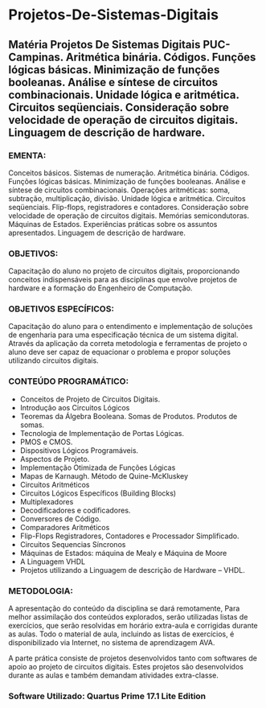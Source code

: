 # Projetos-De-Sistemas-Digitais
## Matéria Projetos De Sistemas Digitais PUC-Campinas. Aritmética binária. Códigos. Funções lógicas básicas. Minimização de funções booleanas. Análise e síntese de circuitos combinacionais. Unidade lógica e aritmética. Circuitos seqüenciais. Consideração sobre velocidade de operação de circuitos digitais. Linguagem de descrição de hardware.

### EMENTA:
Conceitos básicos. Sistemas de numeração. Aritmética binária. Códigos. Funções lógicas básicas. Minimização de funções booleanas. Análise e síntese de circuitos combinacionais. Operações aritméticas: soma, subtração, multiplicação, divisão. Unidade lógica e aritmética. Circuitos seqüenciais. Flip-flops, registradores e contadores. Consideração sobre velocidade de operação de circuitos digitais. Memórias semicondutoras. Máquinas de Estados. Experiências práticas sobre os assuntos apresentados. Linguagem de descrição de hardware.

### OBJETIVOS:
Capacitação do aluno no projeto de circuitos digitais, proporcionando conceitos indispensáveis para as disciplinas que envolve projetos de hardware e a formação do Engenheiro de Computação.

### OBJETIVOS ESPECÍFICOS:
Capacitação do aluno para o entendimento e implementação de soluções de engenharia para uma especificação técnica de um sistema digital.  Através da aplicação da correta metodologia e ferramentas de projeto o aluno deve ser capaz de equacionar o problema e propor soluções utilizando circuitos digitais.

### CONTEÚDO PROGRAMÁTICO:
- Conceitos de Projeto de Circuitos Digitais.
- Introdução aos Circuitos Lógicos
- Teoremas da Álgebra Booleana. Somas de Produtos. Produtos de somas.
- Tecnologia de Implementação de Portas Lógicas.
- PMOS e CMOS.
- Dispositivos Lógicos Programáveis.
- Aspectos de Projeto.
- Implementação Otimizada de Funções Lógicas
- Mapas de Karnaugh. Método de Quine-McKluskey
- Circuitos Aritméticos
- Circuitos Lógicos Específicos (Building Blocks)
- Multiplexadores
- Decodificadores e codificadores.
- Conversores de Código.
- Comparadores Aritméticos
- Flip-Flops  Registradores, Contadores e Processador Simplificado.
- Circuitos Sequencias Síncronos
- Máquinas de Estados: máquina de Mealy e Máquina de Moore
- A Linguagem VHDL
- Projetos utilizando a Linguagem de descrição de Hardware – VHDL.

### METODOLOGIA:
A apresentação do conteúdo da disciplina se dará remotamente, Para melhor assimilação dos conteúdos explorados, serão utilizadas listas de exercícios, que serão resolvidas em horário extra-aula e corrigidas durante as aulas. Todo o material de aula, incluindo as listas de exercícios, é disponibilizado via Internet, no sistema  de aprendizagem AVA.

A parte prática consiste de projetos desenvolvidos tanto com softwares de apoio ao projeto de circuitos digitais. Estes projetos são desenvolvidos durante as aulas e também demandam atividades extra-classe.

### Software Utilizado: Quartus Prime 17.1 Lite Edition